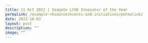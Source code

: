 ```yaml
---
title: 11 Oct 2022 | Seagate LYVE Innovator of the Year
permalink: /example-resource/events-and-initiatives/permalink/
date: 2022-10-03
layout: post
description: ""
image: ""
---
```


